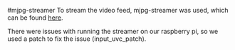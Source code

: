 #mjpg-streamer
To stream the video feed, mjpg-streamer was used, which can be found [here]("https://sourceforge.net/projects/mjpg-streamer/").

There were issues with running the streamer on our raspberry pi, so we used a patch to fix the issue (input_uvc_patch).
